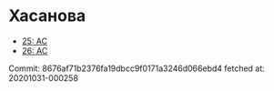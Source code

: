 # Хасанова
- [25: AC](25.md)
- [26: AC](26.md)

Commit: 8676af71b2376fa19dbcc9f0171a3246d066ebd4
 fetched at: 20201031-000258
